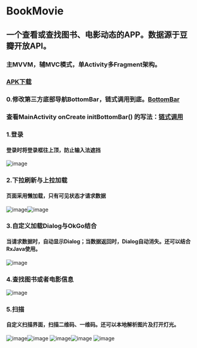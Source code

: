 # BookMovie
## 一个查看或查找图书、电影动态的APP。数据源于豆瓣开放API。
### 主MVVM，辅MVC模式，单Activity多Fragment架构。
### [APK下载](https://github.com/panchaopeng/BookMovie/blob/master/app/src/main/app-debug.apk)
### 0.修改第三方底部导航BottomBar，链式调用到底。[BottomBar](https://github.com/panchaopeng/BookMovie/blob/master/app/src/main/java/com/pcp/life/widget/BottomBar.java)
### 查看MainActivity onCreate initBottomBar() 的写法：[链式调用](https://github.com/panchaopeng/BookMovie/blob/master/app/src/main/java/com/pcp/life/mvvm/activity/MainActivity.java)
### 1.登录
#### 登录时将登录框往上顶，防止输入法遮挡
![image](https://github.com/panchaopeng/VideoStorege/blob/master/1_BookMovie/1_login.gif)
### 2.下拉刷新与上拉加载
#### 页面采用懒加载，只有可见状态才请求数据
![image](https://github.com/panchaopeng/VideoStorege/blob/master/1_BookMovie/2_lazyLoad.gif)![image](https://github.com/panchaopeng/VideoStorege/blob/master/1_BookMovie/3_loadMore.gif)
### 3.自定义加载Dialog与OkGo结合
#### 当请求数据时，自动显示Dialog；当数据返回时，Dialog自动消失。还可以结合RxJava使用。
![image](https://github.com/panchaopeng/VideoStorege/blob/master/1_BookMovie/4_custom_dialog.gif)
### 4.查找图书或者电影信息
![image](https://github.com/panchaopeng/VideoStorege/blob/master/1_BookMovie/5_search.gif)
### 5.扫描
#### 自定义扫描界面，扫描二维码、一维码。还可以本地解析图片及打开灯光。
![image](https://github.com/panchaopeng/VideoStorege/blob/master/1_BookMovie/6_1_scan_word.gif)![image](https://github.com/panchaopeng/VideoStorege/blob/master/1_BookMovie/7_1_scan_isbn.gif)
![image](https://github.com/panchaopeng/VideoStorege/blob/master/1_BookMovie/6_2_album_word.gif)![image](https://github.com/panchaopeng/VideoStorege/blob/master/1_BookMovie/7_2_album_isbn.gif)
![image](https://github.com/panchaopeng/VideoStorege/blob/master/1_BookMovie/8_albumError_flash.gif)






